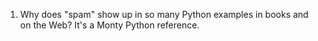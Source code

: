 1.  Why does "spam" show up in so many Python examples in books and on the Web?
    It's a Monty Python reference.